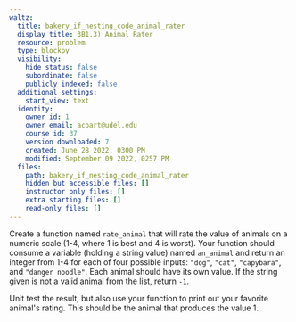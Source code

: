 ```yaml
---
waltz:
  title: bakery_if_nesting_code_animal_rater
  display title: 3B1.3) Animal Rater
  resource: problem
  type: blockpy
  visibility:
    hide status: false
    subordinate: false
    publicly indexed: false
  additional settings:
    start_view: text
  identity:
    owner id: 1
    owner email: acbart@udel.edu
    course id: 37
    version downloaded: 7
    created: June 28 2022, 0300 PM
    modified: September 09 2022, 0257 PM
  files:
    path: bakery_if_nesting_code_animal_rater
    hidden but accessible files: []
    instructor only files: []
    extra starting files: []
    read-only files: []
---
```

Create a function named <code>rate_animal</code> that will rate the value of animals on a numeric scale (1-4, where 1 is best and 4 is worst). Your function should consume a variable (holding a string value) named <code>an_animal</code> and return an integer from 1-4 for each of four possible inputs: <code>"dog"</code>, <code>"cat"</code>, <code>"capybara"</code>, and <code>"danger noodle"</code>. Each animal should have its own value. If the string given is not a valid animal from the list, return <code>-1</code>.

Unit test the result, but also use your function to print out your favorite animal's rating. This should be the animal that produces the value 1.